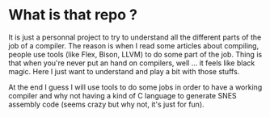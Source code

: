 # What is that repo ?

It is just a personnal project to try to understand all the different parts of the job of a compiler.
The reason is when I read some articles about compiling, people use tools (like Flex, Bison, LLVM) to do some part of the job.
Thing is that when you're never put an hand on compilers, well ... it feels like black magic.
Here I just want to understand and play a bit with those stuffs. 

At the end I guess I will use tools to do some jobs in order to have a working compiler and why not having a kind of C language to generate SNES assembly code (seems crazy but why not, it's just for fun).
